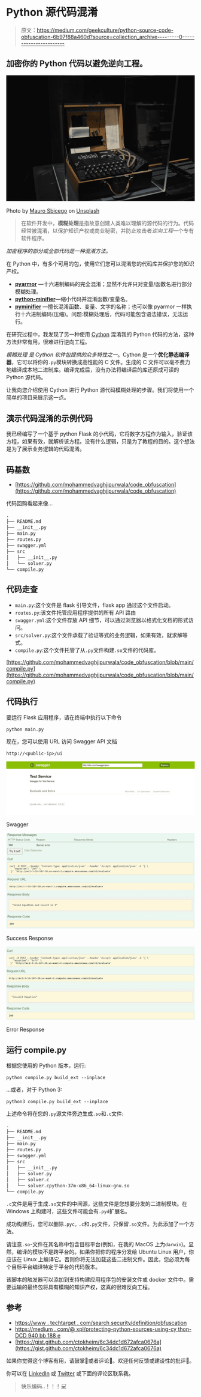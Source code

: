# Python 源代码混淆

> 原文：<https://medium.com/geekculture/python-source-code-obfuscation-6b97f88a460d?source=collection_archive---------0----------------------->

## 加密你的 Python 代码以避免逆向工程。

![](img/caba8a88ec6299db33acf47061d61311.png)

Photo by [Mauro Sbicego](https://unsplash.com/@maurosbicego?utm_source=unsplash&utm_medium=referral&utm_content=creditCopyText) on [Unsplash](https://unsplash.com/s/photos/encryption?utm_source=unsplash&utm_medium=referral&utm_content=creditCopyText)

> 在软件开发中，**模糊处理**是指故意创建人类难以理解的源代码的行为。代码经常被混淆，以保护知识产权或商业秘密，并防止攻击者*逆向工程*一个专有软件程序。

*加密程序的部分或全部代码是一种混淆方法。*

在 Python 中，有多个可用的包，使用它们您可以混淆您的代码库并保护您的知识产权。

*   [**pyarmor**](https://pypi.org/project/pyarmor/) —十六进制编码的完全混淆；显然不允许只对变量/函数名进行部分模糊处理。
*   [**python-minifier**](https://pypi.org/project/python-minifier/)—缩小代码并混淆函数/变量名。
*   [**pyminifier**](https://pypi.org/project/pyminifier/) —擅长混淆函数、变量、文字的名称；也可以像 pyarmor 一样执行十六进制编码(压缩)。问题:模糊处理后，代码可能包含语法错误，无法运行。

在研究过程中，我发现了另一种使用 [Cython](https://cython.org) 混淆我的 Python 代码的方法，这种方法非常有用，很难进行逆向工程。

*模糊处理* *是 Cython 软件包提供的众多特性之一*。Cython 是一个**优化静态编译器**，它可以将你的`.py`模块转换成高性能的 C 文件。生成的 C 文件可以毫不费力地编译成本地二进制库。编译完成后，没有办法将编译后的库还原成可读的 Python 源代码。

让我向您介绍使用 Cython 进行 Python 源代码模糊处理的步骤。我们将使用一个简单的项目来展示这一点。

## 演示代码混淆的示例代码

我已经编写了一个基于 python Flask 的小代码，它将数字方程作为输入，验证该方程，如果有效，就解析该方程。没有什么逻辑，只是为了教程的目的。这个想法是为了展示业务逻辑的代码混淆。

## 码基数

*   [https://github.com/mohammedvaghjipurwala/code_obfuscation](https://github.com/mohammedvaghjipurwala/code_obfuscation)

代码回购看起来像…

```
.
├── README.md
├── __init__.py
├── main.py
├── routes.py
├── swagger.yml
├── src
│   ├── __init__.py
│   └── solver.py
└── compile.py
```

## 代码走查

*   `main.py`:这个文件是 flask 引导文件，flask app 通过这个文件启动。
*   `routes.py`:该文件托管应用程序提供的所有 API 路由
*   `swagger.yml`:这个文件存放 API 细节，可以通过浏览器以格式化文档的形式访问。
*   `src/solver.py`:这个文件承载了验证等式的业务逻辑，如果有效，就求解等式。
*   `compile.py`:这个文件托管了从`.py`文件构建`.so`文件的代码库。

[https://github.com/mohammedvaghjipurwala/code_obfuscation/blob/main/compile.py](https://github.com/mohammedvaghjipurwala/code_obfuscation/blob/main/compile.py)

## 代码执行

要运行 Flask 应用程序，请在终端中执行以下命令

```
python main.py
```

现在，您可以使用 URL 访问 Swagger API 文档

```
http://<public-ip>/ui
```

![](img/7496cc668f0d85d9001191556041f85b.png)

Swagger

![](img/3cfb9eacb38f0e48912199cc68b08e91.png)

Success Response

![](img/fa2c939574c0c96c626886c2a5fe17fa.png)

Error Response

## 运行 compile.py

根据您使用的 Python 版本，运行:

```
python compile.py build_ext --inplace
```

…或者，对于 Python 3:

```
python3 compile.py build_ext --inplace
```

上述命令将在您的`.py`源文件旁边生成`.so`和`.c`文件:

```
.
├── README.md
├── __init__.py
├── main.py
├── routes.py
├── swagger.yml
├── src
│   ├── __init__.py
│   ├── solver.py
│   ├── solver.c
│   └── solver.cpython-37m-x86_64-linux-gnu.so
└── compile.py
```

`.c`文件是用于生成`.so`文件的中间源，这些文件是您想要分发的二进制模块。在 Windows 上构建时，这些文件可能会有`.pyd`扩展名。

成功构建后，您可以删除`.pyc,` `.c`和`.py`文件，只保留`.so`文件。为此添加了一个方法。

请注意`.so`-文件在其名称中包含目标平台(例如，在我的 MacOS 上为`darwin`)。显然，编译的模块不是跨平台的。如果你把你的程序分发给 Ubuntu Linux 用户，你应该在 Linux 上编译它。否则你将无法加载这些二进制文件。因此，您必须为每个目标平台编译特定于平台的代码版本。

该脚本的触发器可以添加到支持构建应用程序包的安装文件或 docker 文件中。需要运输的最终包将具有模糊的知识产权，这真的很难反向工程。

## 参考

*   [https://www . techtarget . com/search security/definition/obfuscation](https://www.techtarget.com/searchsecurity/definition/obfuscation)
*   [https://medium . com/@ xpl/protecting-python-sources-using-cy thon-DCD 940 bb 188 e](/@xpl/protecting-python-sources-using-cython-dcd940bb188e)
*   [https://gist.github.com/ctokheim/6c34dc1d672afca0676a](https://gist.github.com/ctokheim/6c34dc1d672afca0676a)

如果你觉得这个博客有用，请鼓掌👏或者评论💬。欢迎任何反馈或建设性的批评🙌。

你可以在 [LinkedIn](https://in.linkedin.com/in/mohammed-vaghjipurwala-aab561b9) 或 [Twitter](https://twitter.com/mohammedhv) 或下面的评论区联系我。

> 快乐编码..！！！*💻*